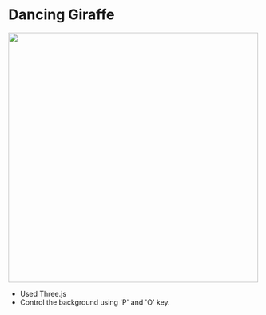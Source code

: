 # Dancing Giraffe

<img width=500 src="video.gif">

- Used Three.js
- Control the background using 'P' and 'O' key.